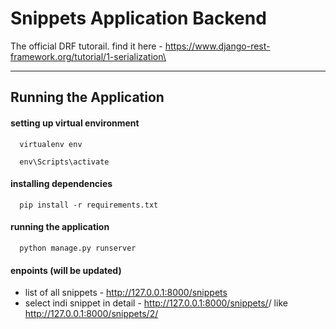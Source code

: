 # Snippets Application Backend 
The official DRF tutorail. find it here - https://www.django-rest-framework.org/tutorial/1-serialization\

___________________________________________________________________________________________________________
## Running the Application 
#### setting up virtual environment
```
  virtualenv env
```
```
  env\Scripts\activate
```
####  installing dependencies
``` 
  pip install -r requirements.txt
```
####  running the application 
```
  python manage.py runserver
```
####  enpoints (will be updated)
- list of all snippets - http://127.0.0.1:8000/snippets
- select indi snippet in detail - http://127.0.0.1:8000/snippets/<number>/ like http://127.0.0.1:8000/snippets/2/







